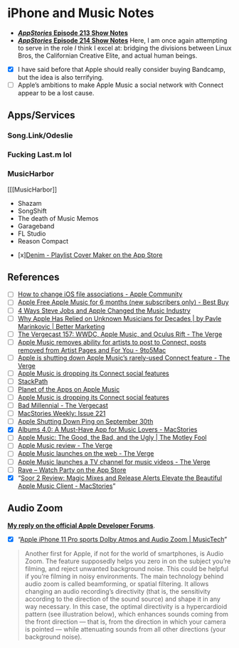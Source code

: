 # iPhone and Music Notes

* [**_AppStories_ Episode 213 Show Notes**](drafts5://open?uuid=61E9FB48-73B8-4352-8B34-882554D1D7B3)
* [**_AppStories_ Episode 214 Show Notes**](drafts5://open?uuid=200167A9-475A-4F5F-AC04-50419956DB6E)
Here, I am once again attempting to serve in the role *I* think I excel at: bridging the divisions between Linux Bros, the Californian Creative Elite, and actual human beings.

- [x] I have said before that Apple should really consider buying Bandcamp, but the idea is also terrifying.
- [ ] Apple’s ambitions to make Apple Music a social network with Connect appear to be a lost cause.

## Apps/Services
### Song.Link/Odeslie

### Fucking Last.m lol

### MusicHarbor
[[[MusicHarbor]]

* Shazam
* SongShift
* The death of Music Memos
* Garageband
* FL Studio
* Reason Compact
- [x][‎Denim - Playlist Cover Maker on the App Store](https://apps.apple.com/us/app/denim-playlist-cover-maker/id1532250420)

## References
- [ ] [How to change iOS file associations - Apple Community](https://discussions.apple.com/thread/250277520)
- [ ] [Apple Free Apple Music for 6 months (new subscribers only) - Best Buy](https://www.bestbuy.com/site/apple-free-apple-music-for-6-months-new-subscribers-only/6451501.p?skuId=6451501)
- [ ] [4 Ways Steve Jobs and Apple Changed the Music Industry](https://mashable.com/2011/10/11/apple-changed-music/)
- [ ] [Why Apple Has Relied on Unknown Musicians for Decades | by Pavle Marinkovic | Better Marketing](https://bettermarketing.pub/why-apple-has-relied-on-unknown-musicians-for-decades-4979b4ca3d3b)
- [ ] [The Vergecast 157: WWDC, Apple Music, and Oculus Rift - The Verge](https://www.theverge.com/2015/6/12/8772669/vergecast-157-wwdc-apple-music-oculus-rift-podcast)
- [ ] [Apple Music removes ability for artists to post to Connect, posts removed from Artist Pages and For You - 9to5Mac](https://9to5mac.com/2018/12/13/apple-music-connect-ping/)
- [ ] [Apple is shutting down Apple Music’s rarely-used Connect feature - The Verge](https://www.theverge.com/2018/12/13/18139837/apple-music-connect-social-network-feature-discontinued)
- [ ] [Apple Music is dropping its Connect social features](https://thenextweb.com/apple/2018/12/14/apple-music-is-dropping-its-connect-social-features/)
- [ ] [StackPath](https://www.industryweek.com/technology-and-iiot/article/21965295/apple-aims-to-change-dominate-music-industry)
- [ ] [‎Planet of the Apps on Apple Music](https://music.apple.com/us/show/planet-of-the-apps/1235839922)
- [ ] [Apple Music is dropping its Connect social features](https://thenextweb.com/apple/2018/12/14/apple-music-is-dropping-its-connect-social-features/)
- [ ] [Bad Millennial - The Vergecast](https://pca.st/episode/1b00d850-f359-0132-14a6-059c869cc4eb)
- [ ] [MacStories Weekly: Issue 221](https://mailchi.mp/macstories/ghuteogwhou5g5uowhwhgu5uwhgo5uwhgtpbhywtigb4t359l)
- [ ] [Apple Shutting Down Ping on September 30th](https://thenextweb.com/apple/2012/09/13/apple-shuttering-failed-social-music-network-ping-september-30th/)
- [x] [Albums 4.0: A Must-Have App for Music Lovers - MacStories](https://www.macstories.net/reviews/albums-4-0-a-must-have-app-for-music-lovers/)
- [ ] [Apple Music: The Good, the Bad, and the Ugly | The Motley Fool](https://www.fool.com/investing/general/2015/07/20/apple-music-the-good-the-bad-and-the-ugly.aspx)
- [ ] [Apple Music review - The Verge](https://www.theverge.com/2015/7/8/8911731/apple-music-review)
- [ ] [Apple Music launches on the web - The Verge](https://www.theverge.com/2019/9/5/20851576/apple-music-web-player-interface-beta-browser-streaming)
- [ ] [Apple Music launches a TV channel for music videos - The Verge](https://www.theverge.com/2020/10/19/21523091/apple-music-videos-tv-channel-live-stream)
- [ ] [‎Rave – Watch Party on the App Store](https://apps.apple.com/us/app/rave-watch-party/id929775122)
- [x] “[Soor 2 Review: Magic Mixes and Release Alerts Elevate the Beautiful Apple Music Client - MacStories](https://www.macstories.net/reviews/soor-2-review-magic-mixes-and-release-alerts-elevate-the-beautiful-apple-music-client/)”

## Audio Zoom

[**My reply on the official Apple Developer Forums**](https://developer.apple.com/forums/thread/124512?answerId=671299022#671299022).
- [x] “[Apple iPhone 11 Pro sports Dolby Atmos and Audio Zoom | MusicTech](https://www.musictech.net/news/apple-iphone-11-pro-dolby-atmos-audio-zoom/)”
> Another first for Apple, if not for the world of smartphones, is Audio Zoom. The feature supposedly helps you zero in on the subject you’re filming, and reject unwanted background noise. This could be helpful if you’re filming in noisy environments.
> The main technology behind audio zoom is called beamforming, or spatial filtering. It allows changing an audio recording’s directivity (that is, the sensitivity according to the direction of the sound source) and shape it in any way necessary. In this case, the optimal directivity is a hypercardioid pattern (see illustration below), which enhances sounds coming from the front direction — that is, from the direction in which your camera is pointed — while attenuating sounds from all other directions (your background noise).